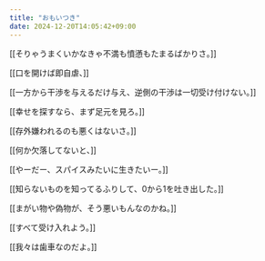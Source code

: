 ```yaml
---
title: "おもいつき"
date: 2024-12-20T14:05:42+09:00
---
```

[[そりゃうまくいかなきゃ不満も憤懣もたまるばかりさ。]]


[[口を開けば即自虐、]]


[[一方から干渉を与えるだけ与え、逆側の干渉は一切受け付けない。]]


[[幸せを探すなら、まず足元を見ろ。]]


[[存外嫌われるのも悪くはないさ。]]


[[何か欠落してないと、]]


[[やーだー、スパイスみたいに生きたいー。]]


[[知らないものを知ってるふりして、0から1を吐き出した。]]


[[まがい物や偽物が、そう悪いもんなのかね。]]


[[すべて受け入れよう。]]



[[我々は歯車なのだよ。]]
